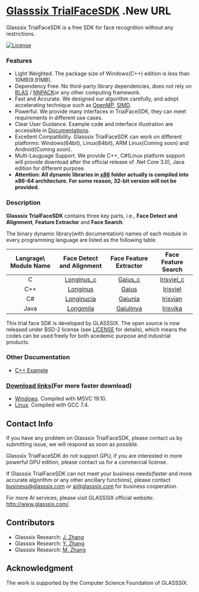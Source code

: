 # [Glasssix TrialFaceSDK](https://glasssix.github.io/) .New URL

Glasssix TrialFaceSDK is a free SDK for face recognition without any restrictions. 

[![License](https://img.shields.io/badge/license-BSD-blue.svg)](LICENSE)

### Features

- Light Weighted. The package size of Windows(C++) edition is less than 10MB(9.91MB).
- Dependency Free. No third-party library dependencies, does not rely on [BLAS](http://www.netlib.org/blas/)  / [NNPACK](https://github.com/Maratyszcza/NNPACK)or any other computing framework.
- Fast and Accurate. We designed our algorithm carefully, and adopt accelerating technique such as [OpenMP](https://www.openmp.org/), [SIMD](http://www.thinkwiki.org/wiki/SIMD).
- Powerful. We provide many interfaces in TrialFaceSDK, they can meet requirements in different use cases.
- Clear User Guidance. Example code and interface illustration are accessible in [Documentations](./doc).
- Excellent Compatibility. Glasssix TrialFaceSDK can work on different platforms: Windows(64bit), Linux(64bit), ARM Linux(Coming soon) and Android(Coming soon).
- Multi-Lauguage Support. We provide C++, C#(Linux platform sopport will provide download after the official release of .Net Core 3.0), Java edition for different purpose.
- **Attention: All dynamic libraries in [x86](./x86) folder actually is compiled into x86-64 architecture. For some reason, 32-bit version will not be provided.**

### Description

**Glasssix TrialFaceSDK** contains three key parts, i.e., **Face Detect and Alignment**, **Feature Extractor** and **Face Search**.

The binary dynamic library(with documentation) names of each module in every programming language are listed as the following table.

| 	Langrage\\ Module Name	| Face Detect and Alignment | Face Feature Extractor | Face Feature Search |
| :-------: | :-------:| :------: | :------: |
| C     	|  [Longinus_c](./doc/C/Longinus_en-US.md)| [Gaius_c](./doc/C/Gaius_en-US.md) | [Irisviel_c](./doc/C/Irisviel_en-US.md) |
| C++     	|  [Longinus](./doc/C++/Longinus_en-US.md)| [Gaius](./doc/C++/Gaius_en-US.md) | [Irisviel](./doc/C++/Irisviel_en-US.md) |
| C#   		|[Longinucia](./doc/CSharp/Longinucia_en_US.md)|[Gaiunia](./doc/CSharp/Gaiunia_en_US.md) | [Irisvian](./doc/CSharp/Irisvian_en-US.md) |
| Java  	|[Longimila](./doc/Java/Longimila_en-US.md)|[Gaiulinya](./doc/Java/Gaiulinya_en-US.md) | [Irisvika](./doc/Java/Irisvika_en-US.md) |

This trial face SDK is developed by GLASSSIX. The open source is now released under BSD-2 license (see [LICENSE](LICENSE) for details), which means the codes can be used freely for both acedemic purpose and industrial products.

### Other Documentation

* [C++ Example](./x86/Windows/C++/README.md)

### [Download links](https://glasssix.github.io/download/)(For more faster download)
* [Windows](./x86/Windows). Compiled with MSVC 19.10.
* [Linux](./x86/Linux). Compiled with GCC 7.4.

## Contact Info

If you have any problem on Glasssix TrialFaceSDK, please contact us by submitting issue, we will respond as soon as possible.

Glasssix TrialFaceSDK do not support GPU, if you are interested in more powerful GPU edition, please contact us for a commercial license.

If Glasssix TrialFaceSDK can not meet your business needs(faster and more accurate algorithm or any other ancillary functions), please contact business@glasssix.com or ai@glasssix.com for business cooperation. 

For more AI services, please visit GLASSSIX official website: http://www.glasssix.com/.

## Contributors

- Glasssix Research: [J. Zhang](https://github.com/fengye2two)
- Glasssix Research: [Y. Zhang](https://github.com/zhangyifu2016)
- Glasssix Research: [M. Zhang](https://github.com/mingyu92)

## Acknowledgment

The work is supported by the Computer Science Foundation of GLASSSIX.

